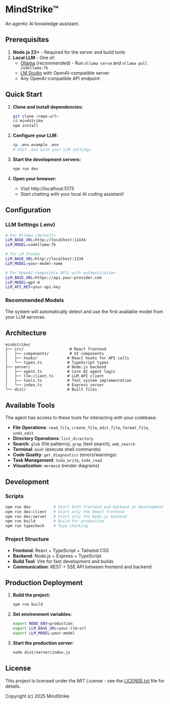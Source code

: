 # MindStrike&trade;

An agentic AI knowledge assistant.

## Prerequisites

1. **Node.js 22+** - Required for the server and build tools
2. **Local LLM** - One of:
   - [Ollama](https://ollama.ai/) (recommended) - Run `ollama serve` and `ollama pull codellama:7b`
   - [LM Studio](https://lmstudio.ai/) with OpenAI-compatible server
   - Any OpenAI-compatible API endpoint

## Quick Start

1. **Clone and install dependencies:**
   ```bash
   git clone <repo-url>
   cd mindstrike
   npm install
   ```

2. **Configure your LLM:**
   ```bash
   cp .env.example .env
   # Edit .env with your LLM settings
   ```

3. **Start the development servers:**
   ```bash
   npm run dev
   ```

4. **Open your browser:**
   - Visit http://localhost:5173
   - Start chatting with your local AI coding assistant!

## Configuration

### LLM Settings (.env)

```bash
# For Ollama (default)
LLM_BASE_URL=http://localhost:11434
LLM_MODEL=codellama:7b

# For LM Studio
LLM_BASE_URL=http://localhost:1234
LLM_MODEL=your-model-name

# For OpenAI-compatible APIs with authentication
LLM_BASE_URL=https://api.your-provider.com
LLM_MODEL=gpt-4
LLM_API_KEY=your-api-key
```

### Recommended Models

The system will automatically detect and use the first available model from your LLM services.

## Architecture

```
mindstrike/
├── src/                    # React frontend
│   ├── components/         # UI components
│   ├── hooks/             # React hooks for API calls
│   └── types.ts           # TypeScript types
├── server/                # Node.js backend
│   ├── agent.ts           # Core AI agent logic
│   ├── llm-client.ts      # LLM API client
│   ├── tools.ts           # Tool system implementation
│   └── index.ts           # Express server
└── dist/                  # Built files
```

## Available Tools

The agent has access to these tools for interacting with your codebase:

- **File Operations**: `read_file`, `create_file`, `edit_file`, `format_file`, `undo_edit`
- **Directory Operations**: `list_directory`
- **Search**: `glob` (file patterns), `grep` (text search), `web_search`
- **Terminal**: `bash` (execute shell commands)
- **Code Quality**: `get_diagnostics` (errors/warnings)
- **Task Management**: `todo_write`, `todo_read`
- **Visualization**: `mermaid` (render diagrams)

## Development

### Scripts

```bash
npm run dev          # Start both frontend and backend in development
npm run dev:client   # Start only the React frontend
npm run dev:server   # Start only the Node.js backend
npm run build        # Build for production
npm run typecheck    # Type checking
```

### Project Structure

- **Frontend**: React + TypeScript + Tailwind CSS
- **Backend**: Node.js + Express + TypeScript
- **Build Tool**: Vite for fast development and builds
- **Communication**: REST + SSE API between frontend and backend

## Production Deployment

1. **Build the project:**
   ```bash
   npm run build
   ```

2. **Set environment variables:**
   ```bash
   export NODE_ENV=production
   export LLM_BASE_URL=your-llm-url
   export LLM_MODEL=your-model
   ```

3. **Start the production server:**
   ```bash
   node dist/server/index.js
   ```

## License

This project is licensed under the MIT License - see the [LICENSE.txt](LICENSE.txt) file for details.

Copyright (c) 2025 MindStrike

